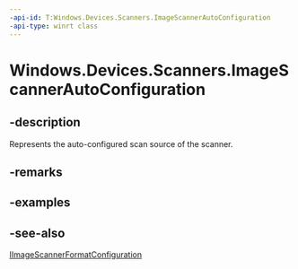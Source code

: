 ----api-id: T:Windows.Devices.Scanners.ImageScannerAutoConfiguration
-api-type: winrt class
---<!-- Class syntax.public class ImageScannerAutoConfiguration : Windows.Devices.Scanners.IImageScannerFormatConfiguration--># Windows.Devices.Scanners.ImageScannerAutoConfiguration## -descriptionRepresents the auto-configured scan source of the scanner.## -remarks## -examples## -see-also[IImageScannerFormatConfiguration](iimagescannerformatconfiguration.md)